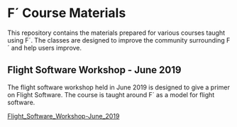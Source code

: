 # F´ Course Materials

This repository contains the materials prepared for various courses taught using F´. The classes
are designed to improve the community surrounding F´ and help users improve.

## Flight Software Workshop - June 2019

The flight software workshop held in June 2019 is designed to give a primer on Flight Software. The
course is taught around F´ as a model for flight software.

[Flight_Software_Workshop-June_2019](Flight_Software_Workshop-June_2019)
